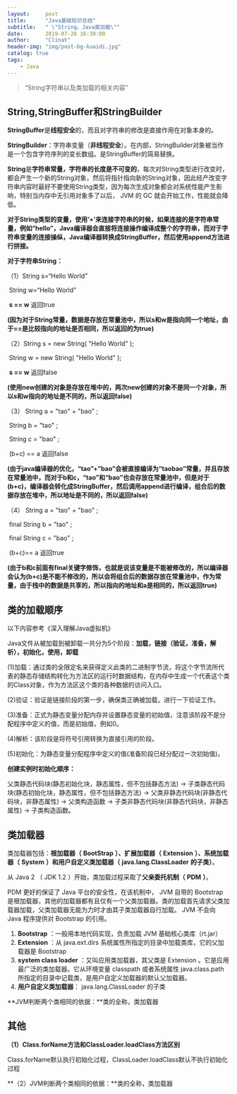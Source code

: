 ```yaml
---
layout:     post
title:      "Java基础知识总结"
subtitle:   " \"String，Java类加载\""
date:       2019-07-28 16:30:00
author:     "Clinat"
header-img: "img/post-bg-kuaidi.jpg"
catalog: true
tags:
    - Java
---
```


> “String字符串以及类加载的相关内容”

## String,StringBuffer和StringBuilder

**StringBuffer**是**线程安全**的，而且对字符串的修改是直接作用在对象本身的。

**StringBuilder**：字符串变量（**非线程安全**）。在内部，StringBuilder对象被当作是一个包含字符序列的变长数组。是StringBuffer的简易替换。

**String**是**字符串常量，字符串的长度是不可变的**，每次对String类型进行改变时，都会产生一个新的String对象，然后将指针指向新的String对象，因此经产改变字符串内容时最好不要使用String类型，因为每次生成对象都会对系统性能产生影响，特别当内存中无引用对象多了以后， JVM 的 GC 就会开始工作，性能就会降低。

**对于String类型的变量，使用‘+’来连接字符串的时候，如果连接的是字符串常量，例如“hello”，Java编译器会直接将连接操作编译成整个的字符串，而对于字符串变量的连接操纵，Java编译器转换成StringBuffer，然后使用append方法进行拼接。**



**对于字符串String：**

（1）String s=“Hello World”

​		  String w=“Hello World”

​		**s == w**  返回true

 **(因为对于String常量，数据是存放在常量池中，所以s和w是指向同一个地址，由于==是比较指向的地址是否相同，所以返回的为true)**

（2）String s = new  String( "Hello World" );

​		  String w = new  String( "Hello World" );

​        **s == w**  返回false

**(使用new创建的对象是存放在堆中的，两次new创建的对象不是同一个对象，所以s和w指向的地址是不同的，所以返回false)**

（3）	String a =  "tao" + "bao" ;

​			  String b =  "tao" ;

​			  String c =  "bao" ;

​			  (b+c) == a 返回false

​		**(由于java编译器的优化，“tao”+”bao”会被直接编译为“taobao”常量，并且存放在常量池中，而对于b和c，“tao”和“bao”也会存放在常量池中，但是对于(b+c)，编译器会转化成StringBuffer，然后调用append进行编译，组合后的数据存放在堆中，所以地址是不同的，所以返回false)**

（4）	String a =  "tao" + "bao" ;

​			  final String b =  "tao" ;

​			  final String c =  "bao" ;

​			  (b+c)== a 返回true

​		**(由于b和c前面有final关键字修饰，也就是说该变量是不能被修改的，所以编译器会认为(b+c)是不能不修改的，所以会将组合后的数据存放在常量池中，作为常量，由于栈中的数据是共享的，所以指向的地址和a是相同的，所以返回true)**



## 类的加载顺序

以下内容参考《深入理解Java虚拟机》

Java文件从被加载到被卸载一共分为5个阶段：**加载，链接（验证，准备，解析），初始化，使用，卸载**

(1)加载：通过类的全限定名来获得定义此类的二进制字节流，将这个字节流所代表的静态存储结构转化为方法区的运行时数据结构，在内存中生成一个代表这个类的Class对象，作为方法区这个类的各种数据的访问入口。

(2)验证：验证是链接阶段的第一步，确保类正确被加载，进行一下验证工作。

(3)准备：正式为静态变量分配内存并设置静态变量的初始值，注意该阶段不是分配程序中定义的值，而是初始值，例如0。

(4)解析：该阶段是将符号引用转换为直接引用的阶段。

(5)初始化：为静态变量分配程序中定义的值(准备阶段已经分配过一次初始值)。



**创建实例时初始化顺序：**

父类静态代码块(静态初始化块，静态属性，但不包括静态方法) -> 子类静态代码块(静态初始化块，静态属性，但不包括静态方法) -> 父类非静态代码块(非静态代码块，非静态属性) -> 父类构造函数 -> 子类非静态代码块(非静态代码块，非静态属性) -> 子类构造函数。



## 类加载器

类加载器包括：**根加载器（** **BootStrap** **）、扩展加载器（** **Extension** **）、系统加载器（** **System** **）和用户自定义类加载器（** **java.lang.ClassLoader** **的子类）**。

从 Java 2 （ JDK 1.2 ）开始，类加载过程采取了**父亲委托机制（** **PDM** **）**。

PDM 更好的保证了 Java 平台的安全性，在该机制中， JVM 自带的 Bootstrap 是根加载器，其他的加载器都有且仅有一个父类加载器。类的加载首先请求父类加载器加载，父类加载器无能为力时才由其子类加载器自行加载。 JVM 不会向 Java 程序提供对 Bootstrap 的引用。

1. **Bootstrap** ：一般用本地代码实现，负责加载 JVM 基础核心类库（rt.jar）
2. **Extension** ：从 java.ext.dirs 系统属性所指定的目录中加载类库，它的父加载器是 Bootstrap
3. **system class loader** ：又叫应用类加载器，其父类是 Extension 。它是应用最广泛的类加载器。它从环境变量 classpath 或者系统属性 java.class.path 所指定的目录中记载类，是用户自定义加载器的默认父加载器。
4. **用户自定义类加载器**： java.lang.ClassLoader 的子类



**JVM判断两个类相同的依据：**类的全称，类加载器





## 其他

**（1）Class.forName方法和ClassLoader.loadClass方法区别**

Class.forName默认执行初始化过程，ClassLoader.loadClass默认不执行初始化过程

**（2）JVM判断两个类相同的依据：**类的全称，类加载器














